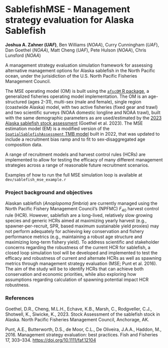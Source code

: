 # SablefishMSE - Management strategy evaluation for Alaska Sablefish

**Joshua A. Zahner (_UAF_)**, Ben Williams (_NOAA_), Curry Cunningham (_UAF_), Dan Goethel (_NOAA_), Matt Cheng (_UAF_), Pete Hulson (_NOAA_), Chris Lunsford (_NOAA_) 


A management strategy evaluation simulation framework for assessing alternative management options for Alaska sablefish in the North Pacific ocean, under the jurisidiction of the U.S. North Pacific Fisheries Management Council. 

The MSE operating model (OM) is built using the [`afscOM` R package](https://github.com/BenWilliams-NOAA/afscOM), a generalized fisheries operating model implementation. The OM is an age-structured (ages 2-31), multi-sex (male and female), single region (coastwide Alaska) model, with two active fisheries (fixed gear and trawl) and two scientific surveys (NOAA domestic longline and NOAA trawl), built with the same demographic parameters as are used/estimated by the [2023 Alaska sablefish stock assessment](https://github.com/dgoethel/2023-Sablefish-SAFE/) (Goethel et al. 2023). The MSE estimation model (EM) is a modified version of the [`SpatialSablefishAssessment` TMB model](https://github.com/Craig44/SpatialSablefishAssessment) built in 2022, that was updated to include a recruitment bias ramp and to fit to sex-disaggregated age composition data.

A range of recruitment models and harvest control rules (HCRs) are implemented to allow for testing the efficacy of many different management strategies across a range of reasonable future recruitment scenarios.

Examples of how to run the full MSE simulation loop is available at `dev/sablefish_mse_example.r`

### Project background and objectives
Alaskan sablefish (_Anoplopoma fimbria_) are currently managed using the North Pacific Fishery Management Council’s (NPFMC) $F_{40}$ harvest control rule (HCR). However, sablefish are a long-lived, relatively slow growing species and generic HCRs aimed at maximizing yearly harvest (e.g., spawner-per-recruit, SPR, based maximum sustainable yield proxies) may not perform adequately for achieving key conservation and fishery performance metrics (e.g., maintaining a robust age structure and maximizing long-term fishery yield). To address scientific and stakeholder concerns regarding the robustness of the current HCR for sablefish, a closed loop simulation tool will be developed and implemented to test the efficacy and robustness of current and alternate HCRs as well as spawning metrics through management strategy evaluation (MSE; Punt et al. 2016). The aim of the study will be to identify HCRs that can achieve both conservation and economic priorities, while also exploring how assumptions regarding calculation of spawning potential impact HCR robustness.

### References
Goethel, D.R., Cheng, M.L.H., Echave, K.B., Marsh, C., Rodgveller, C.J., Shotwell, K., Siwicke, K., 2023. Stock Assessment of the sablefish stock in Alaska. North Pacific Fisheries Management Council, Anchorage, AK.

Punt, A.E., Butterworth, D.S., de Moor, C.L., De Oliveira, J.A.A., Haddon, M., 2016. Management strategy evaluation: best practices. Fish and Fisheries 17, 303–334. https://doi.org/10.1111/faf.12104



